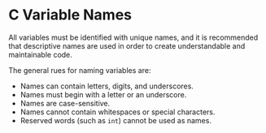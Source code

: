 # C Variable Names

All variables must be identified with unique names, and it is recommended that descriptive names are used in order to create understandable and maintainable code.

The general rues for naming variables are:

- Names can contain letters, digits, and underscores.
- Names must begin with a letter or an underscore.
- Names are case-sensitive.
- Names cannot contain whitespaces or special characters.
- Reserved words (such as `int`) cannot be used as names.